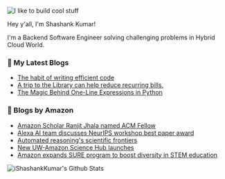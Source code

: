 ![I like to build cool stuff](https://res.cloudinary.com/dt8g3rhcy/image/upload/v1595929574/i_like_to_build_cool_shit._1_nzbwjh.png)

Hey y'all, I'm Shashank Kumar! 

I'm a Backend Software Engineer solving challenging problems in Hybrid Cloud World.

### 📕 My Latest Blogs
<!-- BLOG-POST-LIST:START -->
- [The habit of writing efficient code](https://medium.com/@ishashankkumar/the-habit-of-writing-efficient-code-153b05f04269?source=rss-d24dda280d5f------2)
- [A trip to the Library can help reduce recurring bills.](https://medium.com/swlh/a-trip-to-the-library-can-help-reduce-recurring-bills-23bca495cdf5?source=rss-d24dda280d5f------2)
- [The Magic Behind One-Line Expressions in Python](https://medium.com/swlh/the-magic-behind-one-line-expressions-in-python-816c10180c5c?source=rss-d24dda280d5f------2)
<!-- BLOG-POST-LIST:END -->

### 📕 Blogs by Amazon
<!-- AMAZON-BLOG-POST-LIST:START -->
- [Amazon Scholar Ranjit Jhala named ACM Fellow](https://www.amazon.science/latest-news/amazon-scholar-ranjit-jhala-chosen-as-acm-fellow-for-computer-science-contributions)
- [Alexa AI team discusses NeurIPS workshop best paper award](https://www.amazon.science/latest-news/alexa-ai-team-discusses-neurips-workshop-best-paper-award)
- [Automated reasoning&#39;s scientific frontiers](https://www.amazon.science/blog/automated-reasonings-scientific-frontiers)
- [New UW-Amazon Science Hub launches](https://www.amazon.science/academic-engagements/new-uw-amazon-science-hub-launches)
- [Amazon expands SURE program to boost diversity in STEM education](https://www.amazon.science/academic-engagements/amazon-expands-sure-program-to-boost-diversity-in-stem-education)
<!-- AMAZON-BLOG-POST-LIST:END -->



<img align="center" alt="iShashankKumar's Github Stats" src="https://github-readme-stats.vercel.app/api?username=ishashankkumar&show_icons=true&hide_border=true" />
